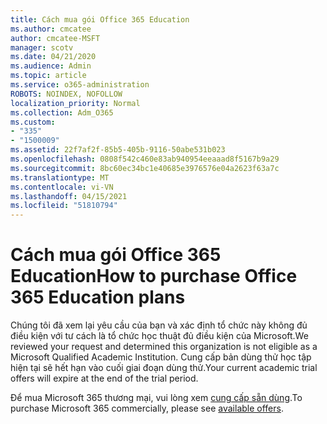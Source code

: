 ```yaml
---
title: Cách mua gói Office 365 Education
ms.author: cmcatee
author: cmcatee-MSFT
manager: scotv
ms.date: 04/21/2020
ms.audience: Admin
ms.topic: article
ms.service: o365-administration
ROBOTS: NOINDEX, NOFOLLOW
localization_priority: Normal
ms.collection: Adm_O365
ms.custom:
- "335"
- "1500009"
ms.assetid: 22f7af2f-85b5-405b-9116-50abe531b023
ms.openlocfilehash: 0808f542c460e83ab940954eeaaad8f5167b9a29
ms.sourcegitcommit: 8bc60ec34bc1e40685e3976576e04a2623f63a7c
ms.translationtype: MT
ms.contentlocale: vi-VN
ms.lasthandoff: 04/15/2021
ms.locfileid: "51810794"
---
```

# <a name="how-to-purchase-office-365-education-plans"></a><span data-ttu-id="8c7c8-102">Cách mua gói Office 365 Education</span><span class="sxs-lookup"><span data-stu-id="8c7c8-102">How to purchase Office 365 Education plans</span></span>

<span data-ttu-id="8c7c8-103">Chúng tôi đã xem lại yêu cầu của bạn và xác định tổ chức này không đủ điều kiện với tư cách là tổ chức học thuật đủ điều kiện của Microsoft.</span><span class="sxs-lookup"><span data-stu-id="8c7c8-103">We reviewed your request and determined this organization is not eligible as a Microsoft Qualified Academic Institution.</span></span> <span data-ttu-id="8c7c8-104">Cung cấp bản dùng thử học tập hiện tại sẽ hết hạn vào cuối giai đoạn dùng thử.</span><span class="sxs-lookup"><span data-stu-id="8c7c8-104">Your current academic trial offers will expire at the end of the trial period.</span></span>
  
<span data-ttu-id="8c7c8-105">Để mua Microsoft 365 thương mại, vui lòng xem [cung cấp sẵn dùng](https://go.microsoft.com/fwlink/p/?linkid=868433).</span><span class="sxs-lookup"><span data-stu-id="8c7c8-105">To purchase Microsoft 365 commercially, please see [available offers](https://go.microsoft.com/fwlink/p/?linkid=868433).</span></span>  